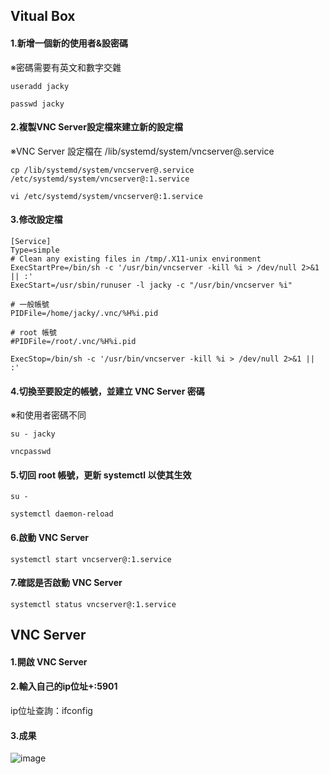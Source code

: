 ## Vitual Box
#### 1.新增一個新的使用者&設密碼
※密碼需要有英文和數字交雜
```
useradd jacky
```
```
passwd jacky
```
#### 2.複製VNC Server設定檔來建立新的設定檔
※VNC Server 設定檔在 /lib/systemd/system/vncserver@.service
```
cp /lib/systemd/system/vncserver@.service /etc/systemd/system/vncserver@:1.service
```
```
vi /etc/systemd/system/vncserver@:1.service
```
#### 3.修改設定檔
```
[Service]
Type=simple
# Clean any existing files in /tmp/.X11-unix environment
ExecStartPre=/bin/sh -c '/usr/bin/vncserver -kill %i > /dev/null 2>&1 || :'
ExecStart=/usr/sbin/runuser -l jacky -c "/usr/bin/vncserver %i"

# 一般帳號
PIDFile=/home/jacky/.vnc/%H%i.pid

# root 帳號
#PIDFile=/root/.vnc/%H%i.pid

ExecStop=/bin/sh -c '/usr/bin/vncserver -kill %i > /dev/null 2>&1 || :'
```

#### 4.切換至要設定的帳號，並建立 VNC Server 密碼
※和使用者密碼不同
```
su - jacky
```
```
vncpasswd
```

#### 5.切回 root 帳號，更新 systemctl 以使其生效
```
su -
```
```
systemctl daemon-reload
```
#### 6.啟動 VNC Server 
```
systemctl start vncserver@:1.service
```
#### 7.確認是否啟動 VNC Server
```
systemctl status vncserver@:1.service
```
## VNC Server 
#### 1.開啟 VNC Server
#### 2.輸入自己的ip位址+:5901
ip位址查詢：ifconfig
#### 3.成果
![image](https://github.com/syuan0327/linux2/blob/master/l3.JPG)
